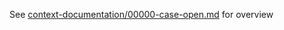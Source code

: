 See [context-documentation/00000-case-open.md](context-documentation/00000-case-open.md) for overview
